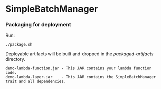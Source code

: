 # SimpleBatchManager


### Packaging for deployment
Run:
```
./package.sh
```

Deployable artifacts will be built and dropped in the *packaged-artifacts* directory.
```
demo-lambda-function.jar - This JAR contains your lambda function code.
demo-lambda-layer.jar    - This JAR contains the SimpleBatchManager trait and all dependencies.
```



